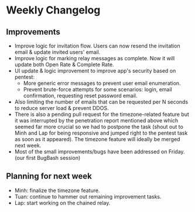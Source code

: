 # Weekly Changelog
## Improvements
- Improve logic for invitation flow. Users can now resend the invitation email & update invited users' email.
- Improve logic for marking relay messages as complete. Now it will update both Open Rate & Complete Rate.
- UI update & logic improvement to improve app's security based on pentest:
    - More generic error messages to prevent user email enumeration.
    - Prevent brute-force attempts for some scenarios: login, email confirmation, requesting reset password email.
- Also limiting the number of emails that can be requested per N seconds to reduce server load & prevent DDOS.
- There is also a pending pull request for the timezone-related feature but it was interrupted by the penetration report mentioned above which seemed far more crucial so we had to postpone the task (shout out to Minh and Lap for being responsive and jumped right to the pentest task as soon as it appeared). The timezone feature will ideally be merged next week.
- Most of the small improvements/bugs have been addressed on Friday. (our first BugBash session)

## Planning for next week
- Minh: finalize the timezone feature.
- Tuan: continue to hammer out remaining improvement tasks.
- Lap: start working on the chained relay.